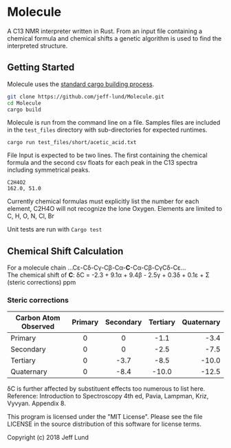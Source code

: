 # Molecule
A C13 NMR interpreter written in Rust. From an input file containing a chemical formula and chemical shifts a genetic algorithm is used to find the interpreted structure.

## Getting Started
Molecule uses the [standard cargo building process](https://doc.rust-lang.org/cargo/guide/working-on-an-existing-project.html).
```sh
git clone https://github.com/jeff-lund/Molecule.git
cd Molecule
cargo build
```

Molecule is run from the command line on a file. Samples files are included in the
`test_files` directory with sub-directories for expected runtimes.
```
cargo run test_files/short/acetic_acid.txt
```

File Input is expected to be two lines. The first containing the chemical formula and the second csv floats for each peak in the C13 spectra including symmetrical peaks.
```
C2H4O2
162.0, 51.0
```

Currently chemical formulas must explicitly list the number for each element, C2H4O
will not recognize the lone Oxygen.
Elements are limited to C, H, O, N, Cl, Br

Unit tests are run with `Cargo test`

## Chemical Shift Calculation
For a molecule chain ...C&#949;-C&#948;-C&#947;-C&#946;-C&#945;-**C**-C&#945;-C&#946;-C&#947;C&#948;-C&#949;... \
The chemical shift of **C**: &#948;C = -2.3 + 9.1&#945; + 9.4&#946; - 2.5&#947; + 0.3&#948; + 0.1&#949; + &#931; (steric corrections) ppm

### Steric corrections
| Carbon Atom Observed | Primary | Secondary | Tertiary | Quaternary |
|----------------------|:-------:|:---------:|:--------:|-----------:|
| Primary              | 0       | 0         | -1.1     | -3.4       |
| Secondary            | 0       | 0         | -2.5     | -7.5       |
| Tertiary             | 0       | -3.7      | -8.5     | -10.0      |
| Quaternary           | 0       | -8.4      | -10.0    | -12.5      |

&#948;C is further affected by substituent effects too numerous to list here. \
Reference: Introduction to Spectroscopy 4th ed, Pavia, Lampman, Kriz, Vyvyan. Appendix 8.



This program is licensed under the "MIT License". Please see the file LICENSE in
the source distribution of this software for license terms.

Copyright (c) 2018 Jeff Lund
